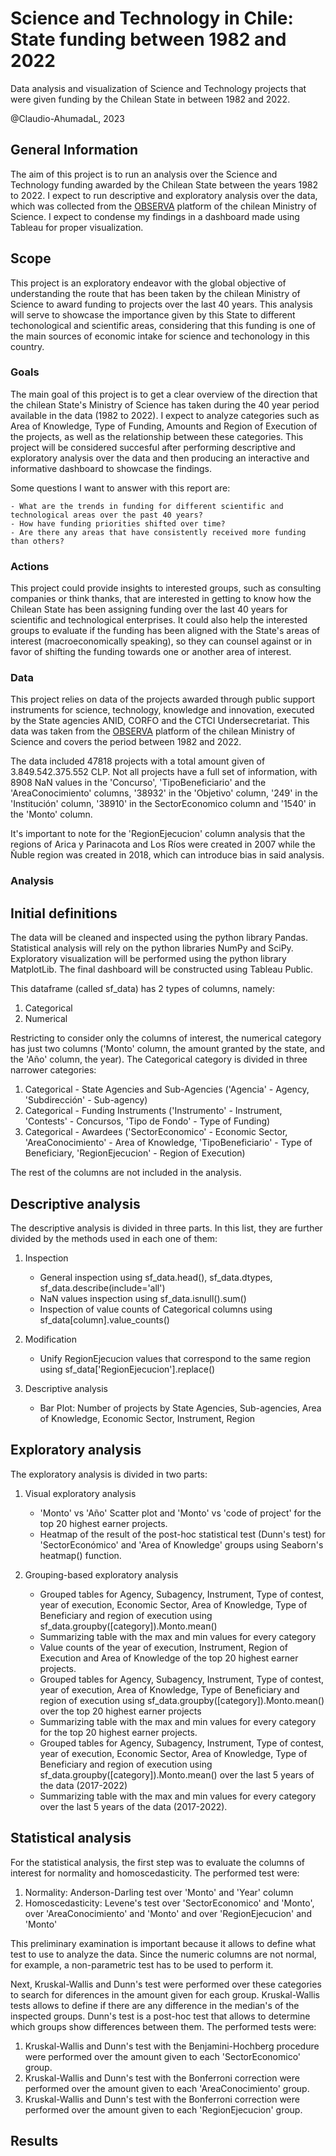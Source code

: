 # Science and Technology in Chile: State funding between 1982 and 2022

Data analysis and visualization of Science and Technology projects that were given funding by the Chilean State in between 1982 and 2022.

@Claudio-AhumadaL, 2023

 ## General Information

The aim of this project is to run an analysis over the Science and Technology funding awarded by the Chilean State between the years 1982 to 2022. I expect to run descriptive and exploratory analysis over the data, which was collected from the [OBSERVA](observa.minciencia.gob.cl) platform of the chilean Ministry of Science. I expect to condense my findings in a dashboard made using Tableau for proper visualization.

 ## Scope

 This project is an exploratory endeavor with the global objective of understanding the route that has been taken by the chilean Ministry of Science to award funding to projects over the last 40 years. This analysis will serve to showcase the importance given by this State to different techonological and scientific areas, considering that this funding is one of the main sources of economic intake for science and techonology in this country.

  ### Goals

The main goal of this project is to get a clear overview of the direction that the chilean State's Ministry of Science has taken during the 40 year period available in the data (1982 to 2022). I expect to analyze categories such as Area of Knowledge, Type of Funding, Amounts and Region of Execution of the projects, as well as the relationship between these categories. This project will be considered succesful after performing descriptive and exploratory analysis over the data and then producing an interactive and informative dashboard to showcase the findings.

Some questions I want to answer with this report are:

    - What are the trends in funding for different scientific and technological areas over the past 40 years? 
    - How have funding priorities shifted over time? 
    - Are there any areas that have consistently received more funding than others?

  ### Actions

This project could provide insights to interested groups, such as consulting companies or think thanks, that are interested in getting to know how the Chilean State has been assigning funding over the last 40 years for scientific and technological enterprises. It could also help the interested groups to evaluate if the funding has been aligned with the State's areas of interest (macroeconomically speaking), so they can counsel against or in favor of shifting the funding towards one or another area of interest. 

### Data

This project relies on data of the projects awarded through public support instruments for science, technology, knowledge and innovation, executed by the State agencies ANID, CORFO and the CTCI Undersecretariat. This data was taken from the [OBSERVA](observa.minciencia.gob.cl) platform of the chilean Ministry of Science and covers the period between 1982 and 2022.

The data included 47818 projects with a total amount given of 3.849.542.375.552 CLP. Not all projects have a full set of information, with 8908 NaN values in the 'Concurso', 'TipoBeneficiario' and the 'AreaConocimiento' columns, '38932' in the 'Objetivo' column, '249' in the 'Institución' column, '38910' in the SectorEconomico column and '1540' in the 'Monto' column.

It's important to note for the 'RegionEjecucion' column analysis that the regions of Arica y Parinacota and Los Ríos were created in 2007 while the Ñuble region was created in 2018, which can introduce bias in said analysis.


### Analysis

 ## Initial definitions

The data will be cleaned and inspected using the python library Pandas. Statistical analysis will rely on the python libraries NumPy and SciPy. Exploratory visualization will be performed using the python library MatplotLib. The final dashboard will be constructed using Tableau Public.

This dataframe (called sf_data) has 2 types of columns, namely:

1. Categorical
2. Numerical

Restricting to consider only the columns of interest, the numerical category has just two columns ('Monto' column, the amount granted by the state, and the 'Año' column, the year). The Categorical category is divided in three narrower categories:

1. Categorical - State Agencies and Sub-Agencies ('Agencia' - Agency, 'Subdirección' - Sub-agency)
2. Categorical - Funding Instruments ('Instrumento' - Instrument, 'Contests' - Concursos, 'Tipo de Fondo' - Type of Funding)
3. Categorical - Awardees ('SectorEconomico' - Economic Sector, 'AreaConocimiento' - Area of Knowledge, 'TipoBeneficiario' - Type of Beneficiary, 'RegionEjecucion' - Region of Execution)

The rest of the columns are not included in the analysis.

 ## Descriptive analysis

 The descriptive analysis is divided in three parts. In this list, they are further divided by the methods used in each one of them:

 1. Inspection
    - General inspection using sf_data.head(), sf_data.dtypes, sf_data.describe(include='all')
    - NaN values inspection using sf_data.isnull().sum()
    - Inspection of value counts of Categorical columns using sf_data[column].value_counts()

 2. Modification
    - Unify RegionEjecucion values that correspond to the same region using sf_data['RegionEjecucion'].replace()

 3. Descriptive analysis
    - Bar Plot: Number of projects by State Agencies, Sub-agencies, Area of Knowledge, Economic Sector, Instrument, Region
 
 ## Exploratory analysis

 The exploratory analysis is divided in two parts:

 1. Visual exploratory analysis 
    - 'Monto' vs 'Año' Scatter plot and 'Monto' vs 'code of project' for the top 20 highest earner projects.
    - Heatmap of the result of the post-hoc statistical test (Dunn's test) for 'SectorEconómico' and 'Area of Knowledge' groups using Seaborn's heatmap() function.

 2. Grouping-based exploratory analysis 
    - Grouped tables for Agency, Subagency, Instrument, Type of contest, year of execution, Economic Sector, Area of Knowledge, Type of Beneficiary and region of execution using sf_data.groupby([category]).Monto.mean()
    - Summarizing table with the max and min values for every category
    - Value counts of the year of execution, Instrument, Region of Execution and Area of Knowledge of the top 20 highest earner projects.
    - Grouped tables for Agency, Subagency, Instrument, Type of contest, year of execution, Area of Knowledge, Type of Beneficiary and region of execution using sf_data.groupby([category]).Monto.mean() over the top 20 highest earner projects
    - Summarizing table with the max and min values for every category for the top 20 highest earner projects.
    - Grouped tables for Agency, Subagency, Instrument, Type of contest, year of execution, Economic Sector, Area of Knowledge, Type of Beneficiary and region of execution using sf_data.groupby([category]).Monto.mean() over the last 5 years of the data (2017-2022)
    - Summarizing table with the max and min values for every category over the last 5 years of the data (2017-2022).

 ## Statistical analysis

 For the statistical analysis, the first step was to evaluate the columns of interest for normality and homoscedasticity. The performed test were:

  1. Normality: Anderson-Darling test over 'Monto' and 'Year' column
  2. Homoscedasticity: Levene's test over 'SectorEconomico' and 'Monto', over 'AreaConocimiento' and 'Monto' and over 'RegionEjecucion' and 'Monto'

 This preliminary examination is important because it allows to define what test to use to analyze the data. Since the numeric columns are not normal, for example, a non-parametric test has to be used to perform it.

 Next, Kruskal-Wallis and Dunn's test were performed over these categories to search for diferences in the amount given for each group. Kruskal-Wallis tests allows to define if there are any difference in the median's of the inspected groups. Dunn's test is a post-hoc test that allows to determine which groups show differences between them. The performed tests were:

  1. Kruskal-Wallis and Dunn's test with the Benjamini-Hochberg procedure were performed over the amount given to each 'SectorEconomico' group.
  2. Kruskal-Wallis and Dunn's test with the Bonferroni correction were performed over the amount given to each 'AreaConocimiento' group.
  3. Kruskal-Wallis and Dunn's test with the Bonferroni correction were performed over the amount given to each 'RegionEjecucion' group.


 ## Results
